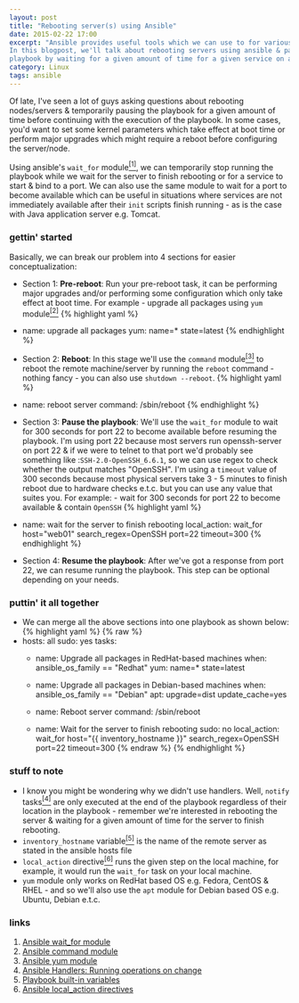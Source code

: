 ```yaml
---
layout: post
title: "Rebooting server(s) using Ansible"
date: 2015-02-22 17:00
excerpt: "Ansible provides useful tools which we can use to for various purposes.
In this blogpost, we'll talk about rebooting servers using ansible & pausing the
playbook by waiting for a given amount of time for a given service on a given port to start"
category: Linux
tags: ansible
---
```


Of late, I've seen a lot of guys asking questions about rebooting nodes/servers
& temporarily pausing the playbook for a given amount of time before continuing
with the execution of the playbook. In some cases, you'd want to set some kernel
parameters which take effect at boot time or perform major upgrades which might
require a reboot before configuring the server/node.

Using ansible's `wait_for` module[<sup>[1]</sup>](http://docs.ansible.com/wait_for_module.html),
we can temporarily stop running the playbook while we wait for the server to
finish rebooting or for a service to start & bind to a port. We can also use the
same module to wait for a port to become available which can be useful in
situations where services are not immediately available after their `init`
scripts finish running - as is the case with Java application server e.g. Tomcat.

### gettin' started
Basically, we can break our problem into 4 sections for easier conceptualization:

- Section 1: **Pre-reboot**: Run your pre-reboot task, it can be performing major
upgrades and/or performing some configuration which only take effect at boot time.
For example - upgrade all packages using `yum` module[<sup>[2]</sup>](http://docs.ansible.com/yum_module.html)
{% highlight yaml %}
- name: upgrade all packages
  yum: name=* state=latest
{% endhighlight %}

- Section 2: **Reboot**: In this stage we'll use the `command` module[<sup>[3]</sup>](http://docs.ansible.com/command_module.html)
to reboot the remote machine/server by running the `reboot` command  - nothing
fancy - you can also use `shutdown --reboot`.
{% highlight yaml %}
- name: reboot server
  command: /sbin/reboot
{% endhighlight %}

- Section 3: **Pause the playbook**: We'll use the `wait_for` module to wait for
300 seconds for port 22 to become available before resuming the playbook. I'm
using port 22 because most servers run openssh-server on port 22 & if we were to
telnet to that port we'd probably see something like :`SSH-2.0-OpenSSH_6.6.1`,
so we can use regex to check whether the output matches "OpenSSH". I'm using a
`timeout` value of 300 seconds because most physical servers take 3 - 5 minutes
to finish reboot due to hardware checks e.t.c. but you can use any value that
suites you.
For example: - wait for 300 seconds for port 22 to become available & contain
`OpenSSH`
{% highlight yaml %}
- name: wait for the server to finish rebooting
  local_action: wait_for host="web01" search_regex=OpenSSH port=22 timeout=300
{% endhighlight %}

- Section 4: **Resume the playbook**: After we've got a response from port 22,
we can resume running the playbook. This step can be optional depending on your
needs.


### puttin' it all together
- We can merge all the above sections into one playbook as shown below:
{% highlight yaml %}
{% raw %}
- hosts: all
  sudo: yes
  tasks:
    - name: Upgrade all packages in RedHat-based machines
      when: ansible_os_family == "Redhat"
      yum: name=* state=latest

    - name: Upgrade all packages in Debian-based machines
      when: ansible_os_family == "Debian"
      apt: upgrade=dist update_cache=yes

    - name: Reboot server
      command: /sbin/reboot

    - name: Wait for the server to finish rebooting
      sudo: no
      local_action: wait_for host="{{ inventory_hostname }}" search_regex=OpenSSH port=22 timeout=300
{% endraw %}
{% endhighlight %}


### stuff to note
- I know you might be wondering why we didn't use handlers. Well, `notify`
tasks[<sup>[4]</sup>](http://docs.ansible.com/playbooks_intro.html#handlers-running-operations-on-change)
are only executed at the end of the playbook regardless of their location in the
playbook - remember we're interested in rebooting the server & waiting for a
given amount of time for the server to finish rebooting.
- `inventory_hostname` variable[<sup>[5]</sup>](http://docs.ansible.com/playbooks_variables.html#magic-variables-and-how-to-access-information-about-other-hosts)
is the name of the remote server as stated in
the ansible hosts file
- `local_action` directive[<sup>[6]</sup>](http://docs.ansible.com/glossary.html#local-action)
runs the given step on the local machine, for example, it would run the
`wait_for` task on your local machine.
- `yum` module only works on RedHat based OS e.g. Fedora, CentOS & RHEL -
and so we'll also use the `apt` module for Debian based OS e.g. Ubuntu, Debian e.t.c.


### links
1. [Ansible wait_for module](http://docs.ansible.com/wait_for_module.html)
2. [Ansible command module](http://docs.ansible.com/command_module.html)
3. [Ansible yum module](http://docs.ansible.com/yum_module.html)
3. [Ansible Handlers: Running operations on change](http://docs.ansible.com/playbooks_intro.html#handlers-running-operations-on-change)
4. [Playbook built-in variables](http://docs.ansible.com/playbooks_variables.html#magic-variables-and-how-to-access-information-about-other-hosts)
5. [Ansible local_action directives](http://docs.ansible.com/glossary.html#local-action)
